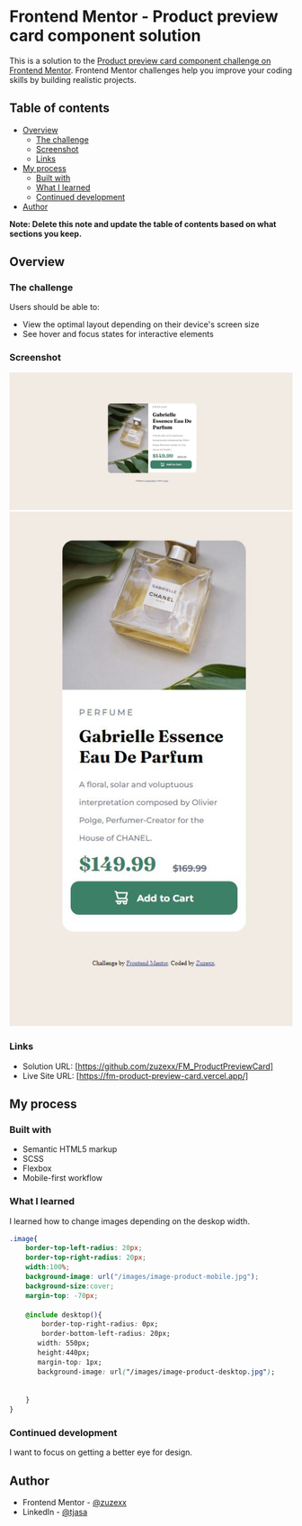 # Frontend Mentor - Product preview card component solution

This is a solution to the [Product preview card component challenge on Frontend Mentor](https://www.frontendmentor.io/challenges/product-preview-card-component-GO7UmttRfa). Frontend Mentor challenges help you improve your coding skills by building realistic projects. 

## Table of contents

- [Overview](#overview)
  - [The challenge](#the-challenge)
  - [Screenshot](#screenshot)
  - [Links](#links)
- [My process](#my-process)
  - [Built with](#built-with)
  - [What I learned](#what-i-learned)
  - [Continued development](#continued-development)
- [Author](#author)


**Note: Delete this note and update the table of contents based on what sections you keep.**

## Overview

### The challenge

Users should be able to:

- View the optimal layout depending on their device's screen size
- See hover and focus states for interactive elements

### Screenshot

![image](images/desktopCapture.jpg)
![image](images/mobileCapture.jpg)



### Links

- Solution URL: [https://github.com/zuzexx/FM_ProductPreviewCard]
- Live Site URL: [https://fm-product-preview-card.vercel.app/]
## My process

### Built with

- Semantic HTML5 markup
- SCSS
- Flexbox
- Mobile-first workflow
### What I learned

I learned how to change images depending on the deskop width.

```css
.image{
    border-top-left-radius: 20px;
    border-top-right-radius: 20px;
    width:100%; 
    background-image: url("/images/image-product-mobile.jpg");
    background-size:cover;
    margin-top: -70px;
    
    @include desktop(){
        border-top-right-radius: 0px;
        border-bottom-left-radius: 20px;
       width: 550px;
       height:440px;
       margin-top: 1px;
       background-image: url("/images/image-product-desktop.jpg");
           

    }
}
```

### Continued development

I want to focus on getting a better eye for design.



## Author

- Frontend Mentor - [@zuzexx](https://www.frontendmentor.io/profile/zuzexx)
- LinkedIn - [@tjasa](https://www.linkedin.com/in/tjasa-zilavec/)


